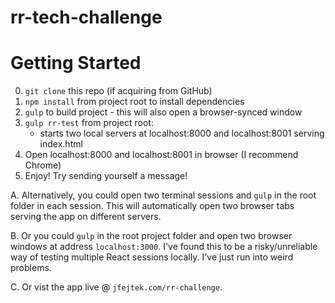 
# rr-tech-challenge
# Getting Started

0. `git clone` this repo (if acquiring from GitHub)
1. `npm install` from project root to install dependencies 
2. `gulp` to build project - this will also open a browser-synced window
3. `gulp rr-test` from project root:
    - starts two local servers at localhost:8000 and localhost:8001 serving index.html
3. Open localhost:8000 and localhost:8001 in browser (I recommend Chrome)
4. Enjoy! Try sending yourself a message!


A. Alternatively, you could open two terminal sessions and `gulp` in the root folder in each session.
This will automatically open two browser tabs serving the app on different servers.

B. Or you could `gulp` in the root project folder and open two browser windows at address
`localhost:3000`. I've found this to be a risky/unreliable way of testing multiple React sessions locally. I've just run into weird problems.

C. Or vist the app live @ `jfejtek.com/rr-challenge`.

